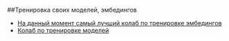 ##Тренировка своих моделей, эмбедингов
- [На данный момент самый лучший колаб по тренировке эмбедингов](https://colab.research.google.com/github/huggingface/notebooks/blob/main/diffusers/sd_textual_inversion_training.ipynb)
- [Колаб по тренировке моделей](https://colab.research.google.com/github/TheLastBen/fast-stable-diffusion/blob/main/fast-DreamBooth.ipynb)
